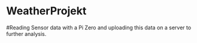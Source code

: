 # WeatherProjekt
#Reading Sensor data with a Pi Zero and uploading this data on a server to further analysis.
